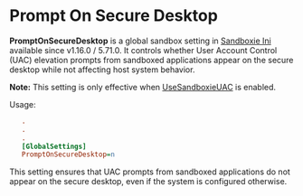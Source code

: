 # Prompt On Secure Desktop

**PromptOnSecureDesktop** is a global sandbox setting in [Sandboxie Ini](SandboxieIni.md) available since v1.16.0 / 5.71.0. It controls whether User Account Control (UAC) elevation prompts from sandboxed applications appear on the secure desktop while not affecting host system behavior.

**Note:** This setting is only effective when [UseSandboxieUAC](UseSandboxieUAC.md) is enabled.

Usage:

```ini
   .
   .
   .
   [GlobalSettings]
   PromptOnSecureDesktop=n
```

This setting ensures that UAC prompts from sandboxed applications do not appear on the secure desktop, even if the system is configured otherwise.
